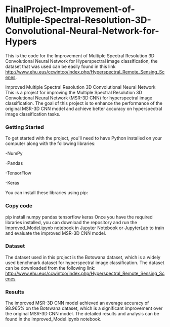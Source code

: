 # FinalProject-Improvement-of-Multiple-Spectral-Resolution-3D-Convolutional-Neural-Network-for-Hypers

This is the code for the Improvement of Multiple Spectral Resolution 3D Convolutional Neural Network for Hyperspectral image classification, the dataset that was used can be easily found in this link http://www.ehu.eus/ccwintco/index.php/Hyperspectral_Remote_Sensing_Scenes.

Improved Multiple Spectral Resolution 3D Convolutional Neural Network
This is a project for improving the Multiple Spectral Resolution 3D Convolutional Neural Network (MSR-3D CNN) for hyperspectral image classification. The goal of this project is to enhance the performance of the original MSR-3D CNN model and achieve better accuracy on hyperspectral image classification tasks.

### Getting Started
To get started with the project, you'll need to have Python installed on your computer along with the following libraries:

-NumPy

-Pandas

-TensorFlow

-Keras

You can install these libraries using pip:

### Copy code

pip install numpy pandas tensorflow keras
Once you have the required libraries installed, you can download the repository and run the Improved_Model.ipynb notebook in Jupyter Notebook or JupyterLab to train and evaluate the improved MSR-3D CNN model.

### Dataset
The dataset used in this project is the Botswana dataset, which is a widely used benchmark dataset for hyperspectral image classification. The dataset can be downloaded from the following link: http://www.ehu.eus/ccwintco/index.php/Hyperspectral_Remote_Sensing_Scenes

### Results
The improved MSR-3D CNN model achieved an average accuracy of 98.965% on the Botswana dataset, which is a significant improvement over the original MSR-3D CNN model. The detailed results and analysis can be found in the Improved_Model.ipynb notebook.
